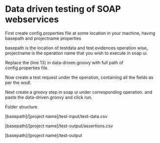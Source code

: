 # Data driven testing of SOAP webservices


First create config.properties file at some location in your machine, having 
basepath and projectname properties

basepath is the location of testdata and test evidences operation wise,
projectname is the operation name that you wish to execute in soap ui.

Replace the <Full path of config.properties goes here> (line 13) in data-driven.groovy with full path of config.properties file.

Now create a test request under the operation, containing all the fields as per the wsdl.

Next create a groovy step in soap ui under corresponding operation. and paste the data-driven.groovy and click run.

Folder structure

[basepath]/[project name]/test-input/test-data.csv

[basepath]/[project name]/test-output/assertions.csv

[basepath]/[project name]/test-output  

